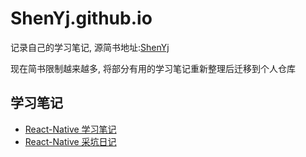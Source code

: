 # ShenYj.github.io

记录自己的学习笔记, 源简书地址:[ShenYj](https://www.jianshu.com/u/5ec5747435a2)

现在简书限制越来越多, 将部分有用的学习笔记重新整理后迁移到个人仓库

## 学习笔记

- [React-Native 学习笔记](https://github.com/ShenYj/ShenYj.github.io/blob/master/markdowns/React-Native/学习笔记/React-Native学习日记.md)
- [React-Native 采坑日记](https://github.com/ShenYj/ShenYj.github.io/blob/master/markdowns/React-Native/踩坑日记/React-Native采坑日记.md)
